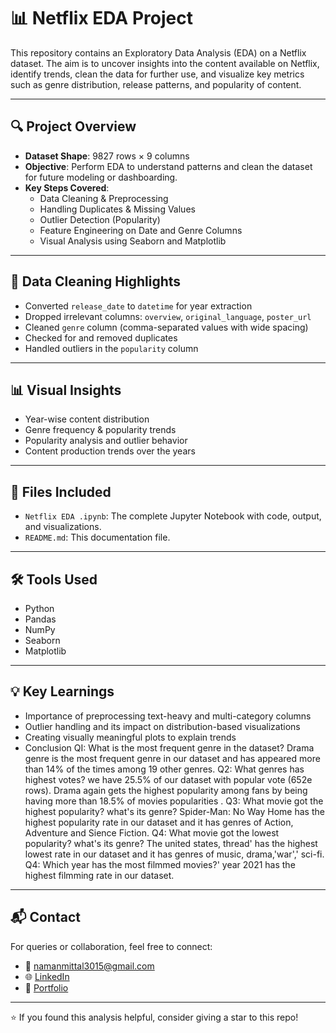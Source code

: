 # 📊 Netflix EDA Project

This repository contains an Exploratory Data Analysis (EDA) on a Netflix dataset. The aim is to uncover insights into the content available on Netflix, identify trends, clean the data for further use, and visualize key metrics such as genre distribution, release patterns, and popularity of content.

---

## 🔍 Project Overview

- **Dataset Shape**: 9827 rows × 9 columns
- **Objective**: Perform EDA to understand patterns and clean the dataset for future modeling or dashboarding.
- **Key Steps Covered**:
  - Data Cleaning & Preprocessing
  - Handling Duplicates & Missing Values
  - Outlier Detection (Popularity)
  - Feature Engineering on Date and Genre Columns
  - Visual Analysis using Seaborn and Matplotlib

---

## 🧹 Data Cleaning Highlights

- Converted `release_date` to `datetime` for year extraction
- Dropped irrelevant columns: `overview`, `original_language`, `poster_url`
- Cleaned `genre` column (comma-separated values with wide spacing)
- Checked for and removed duplicates
- Handled outliers in the `popularity` column

---

## 📊 Visual Insights

- Year-wise content distribution
- Genre frequency & popularity trends
- Popularity analysis and outlier behavior
- Content production trends over the years

---

## 📁 Files Included

- `Netflix EDA .ipynb`: The complete Jupyter Notebook with code, output, and visualizations.
- `README.md`: This documentation file.

---

## 🛠️ Tools Used

- Python
- Pandas
- NumPy
- Seaborn
- Matplotlib

---

## 💡 Key Learnings

- Importance of preprocessing text-heavy and multi-category columns
- Outlier handling and its impact on distribution-based visualizations
- Creating visually meaningful plots to explain trends
- Conclusion
QI: What is the most frequent genre in the dataset?
Drama genre is the most frequent genre in our dataset and has appeared more than 14% of the times among 19 other genres.
Q2: What genres has highest votes?
we have 25.5% of our dataset with popular vote (652e rows). Drama again gets the highest popularity among fans by being having more than 18.5% of movies popularities .
Q3: What movie got the highest popularity? what's its genre?
Spider-Man: No Way Home has the highest popularity rate in our dataset and it has genres of Action, Adventure and Sience Fiction.
Q4: What movie got the lowest popularity? what's its genre?
The united states, thread' has the highest lowest rate in our dataset and it has genres of music, drama,'war',' sci-fi.
Q4: Which year has the most filmmed movies?'
year 2021 has the highest filmming rate in our dataset.

---

## 📬 Contact

For queries or collaboration, feel free to connect:

- 📧 namanmittal3015@gmail.com
- 🌐 [LinkedIn](https://www.linkedin.com/in/naman-mittal-73977b24a)
- 📁 [Portfolio](https://my.newtonschool.co/user/namanmittal3015)

---

⭐ If you found this analysis helpful, consider giving a star to this repo!
